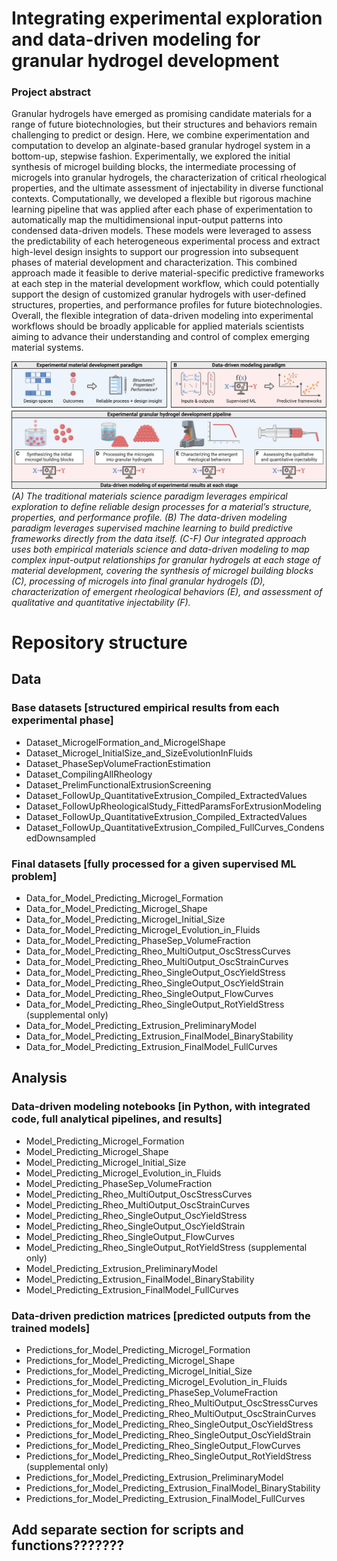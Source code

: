
# Integrating experimental exploration and data-driven modeling for granular hydrogel development

### Project abstract

Granular hydrogels have emerged as promising candidate materials for a range of future biotechnologies, but their structures and behaviors remain challenging to predict or design. Here, we combine experimentation and computation to develop an alginate-based granular hydrogel system in a bottom-up, stepwise fashion. Experimentally, we explored the initial synthesis of microgel building blocks, the intermediate processing of microgels into granular hydrogels, the characterization of critical rheological properties, and the ultimate assessment of injectability in diverse functional contexts. Computationally, we developed a flexible but rigorous machine learning pipeline that was applied after each phase of experimentation to automatically map the multidimensional input-output patterns into condensed data-driven models. These models were leveraged to assess the predictability of each heterogeneous experimental process and extract high-level design insights to support our progression into subsequent phases of material development and characterization. This combined approach made it feasible to derive material-specific predictive frameworks at each step in the material development workflow, which could potentially support the design of customized granular hydrogels with user-defined structures, properties, and performance profiles for future biotechnologies. Overall, the flexible integration of data-driven modeling into experimental workflows should be broadly applicable for applied materials scientists aiming to advance their understanding and control of complex emerging material systems. 

![Visual overview](/data/Fig1_v1.png)
*(A) The traditional materials science paradigm leverages empirical exploration to define reliable design processes for a material’s structure, properties, and performance profile. (B) The data-driven modeling paradigm leverages supervised machine learning to build predictive frameworks directly from the data itself. (C-F) Our integrated approach uses both empirical materials science and data-driven modeling to map complex input-output relationships for granular hydrogels at each stage of material development, covering the synthesis of microgel building blocks (C), processing of microgels into final granular hydrogels (D), characterization of emergent rheological behaviors (E), and assessment of qualitative and quantitative injectability (F).*

# Repository structure

## Data

### Base datasets \[structured empirical results from each experimental phase\]

- Dataset_MicrogelFormation_and_MicrogelShape
- Dataset_Microgel_InitialSize_and_SizeEvolutionInFluids
- Dataset_PhaseSepVolumeFractionEstimation
- Dataset_CompilingAllRheology
- Dataset_PrelimFunctionalExtrusionScreening
- Dataset_FollowUp_QuantitativeExtrusion_Compiled_ExtractedValues
- Dataset_FollowUpRheologicalStudy_FittedParamsForExtrusionModeling
- Dataset_FollowUp_QuantitativeExtrusion_Compiled_ExtractedValues
- Dataset_FollowUp_QuantitativeExtrusion_Compiled_FullCurves_CondensedDownsampled

### Final datasets \[fully processed for a given supervised ML problem\]

- Data_for_Model_Predicting_Microgel_Formation
- Data_for_Model_Predicting_Microgel_Shape
- Data_for_Model_Predicting_Microgel_Initial_Size
- Data_for_Model_Predicting_Microgel_Evolution_in_Fluids
- Data_for_Model_Predicting_PhaseSep_VolumeFraction
- Data_for_Model_Predicting_Rheo_MultiOutput_OscStressCurves
- Data_for_Model_Predicting_Rheo_MultiOutput_OscStrainCurves
- Data_for_Model_Predicting_Rheo_SingleOutput_OscYieldStress
- Data_for_Model_Predicting_Rheo_SingleOutput_OscYieldStrain
- Data_for_Model_Predicting_Rheo_SingleOutput_FlowCurves
- Data_for_Model_Predicting_Rheo_SingleOutput_RotYieldStress (supplemental only)
- Data_for_Model_Predicting_Extrusion_PreliminaryModel
- Data_for_Model_Predicting_Extrusion_FinalModel_BinaryStability
- Data_for_Model_Predicting_Extrusion_FinalModel_FullCurves

## Analysis

### Data-driven modeling notebooks \[in Python, with integrated code, full analytical pipelines, and results\]

- Model_Predicting_Microgel_Formation
- Model_Predicting_Microgel_Shape
- Model_Predicting_Microgel_Initial_Size
- Model_Predicting_Microgel_Evolution_in_Fluids
- Model_Predicting_PhaseSep_VolumeFraction
- Model_Predicting_Rheo_MultiOutput_OscStressCurves
- Model_Predicting_Rheo_MultiOutput_OscStrainCurves
- Model_Predicting_Rheo_SingleOutput_OscYieldStress
- Model_Predicting_Rheo_SingleOutput_OscYieldStrain
- Model_Predicting_Rheo_SingleOutput_FlowCurves
- Model_Predicting_Rheo_SingleOutput_RotYieldStress (supplemental only)
- Model_Predicting_Extrusion_PreliminaryModel
- Model_Predicting_Extrusion_FinalModel_BinaryStability
- Model_Predicting_Extrusion_FinalModel_FullCurves

### Data-driven prediction matrices \[predicted outputs from the trained models\]

- Predictions_for_Model_Predicting_Microgel_Formation
- Predictions_for_Model_Predicting_Microgel_Shape
- Predictions_for_Model_Predicting_Microgel_Initial_Size
- Predictions_for_Model_Predicting_Microgel_Evolution_in_Fluids
- Predictions_for_Model_Predicting_PhaseSep_VolumeFraction
- Predictions_for_Model_Predicting_Rheo_MultiOutput_OscStressCurves
- Predictions_for_Model_Predicting_Rheo_MultiOutput_OscStrainCurves
- Predictions_for_Model_Predicting_Rheo_SingleOutput_OscYieldStress
- Predictions_for_Model_Predicting_Rheo_SingleOutput_OscYieldStrain
- Predictions_for_Model_Predicting_Rheo_SingleOutput_FlowCurves
- Predictions_for_Model_Predicting_Rheo_SingleOutput_RotYieldStress (supplemental only)
- Predictions_for_Model_Predicting_Extrusion_PreliminaryModel
- Predictions_for_Model_Predicting_Extrusion_FinalModel_BinaryStability
- Predictions_for_Model_Predicting_Extrusion_FinalModel_FullCurves

## Add separate section for scripts and functions???????
